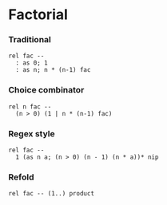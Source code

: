 # Factorial
### Traditional
```
rel fac --
  : as 0; 1
  : as n; n * (n-1) fac
```
### Choice combinator
```
rel n fac --
  (n > 0) (1 | n * (n-1) fac)
```
### Regex style
```
rel fac --
  1 (as n a; (n > 0) (n - 1) (n * a))* nip
```
### Refold
```
rel fac -- (1..) product
```
